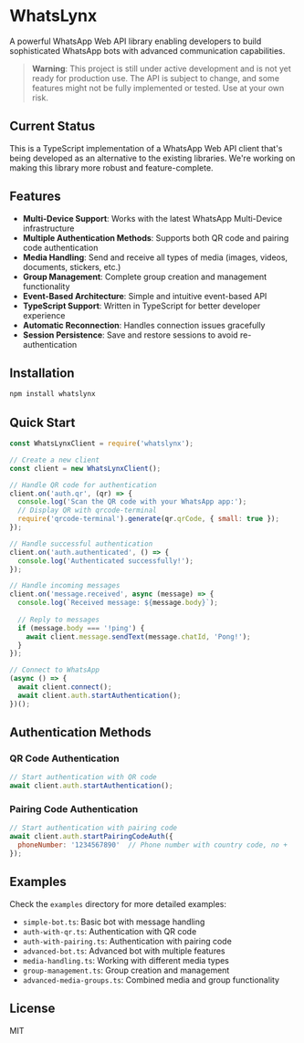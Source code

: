 # WhatsLynx

A powerful WhatsApp Web API library enabling developers to build sophisticated WhatsApp bots with advanced communication capabilities.

> **Warning**: This project is still under active development and is not yet ready for production use. The API is subject to change, and some features might not be fully implemented or tested. Use at your own risk.

## Current Status

This is a TypeScript implementation of a WhatsApp Web API client that's being developed as an alternative to the existing libraries. We're working on making this library more robust and feature-complete.

## Features

- **Multi-Device Support**: Works with the latest WhatsApp Multi-Device infrastructure
- **Multiple Authentication Methods**: Supports both QR code and pairing code authentication
- **Media Handling**: Send and receive all types of media (images, videos, documents, stickers, etc.)
- **Group Management**: Complete group creation and management functionality
- **Event-Based Architecture**: Simple and intuitive event-based API
- **TypeScript Support**: Written in TypeScript for better developer experience
- **Automatic Reconnection**: Handles connection issues gracefully
- **Session Persistence**: Save and restore sessions to avoid re-authentication

## Installation

```bash
npm install whatslynx
```

## Quick Start

```javascript
const WhatsLynxClient = require('whatslynx');

// Create a new client
const client = new WhatsLynxClient();

// Handle QR code for authentication
client.on('auth.qr', (qr) => {
  console.log('Scan the QR code with your WhatsApp app:');
  // Display QR with qrcode-terminal
  require('qrcode-terminal').generate(qr.qrCode, { small: true });
});

// Handle successful authentication
client.on('auth.authenticated', () => {
  console.log('Authenticated successfully!');
});

// Handle incoming messages
client.on('message.received', async (message) => {
  console.log(`Received message: ${message.body}`);
  
  // Reply to messages
  if (message.body === '!ping') {
    await client.message.sendText(message.chatId, 'Pong!');
  }
});

// Connect to WhatsApp
(async () => {
  await client.connect();
  await client.auth.startAuthentication();
})();
```

## Authentication Methods

### QR Code Authentication

```javascript
// Start authentication with QR code
await client.auth.startAuthentication();
```

### Pairing Code Authentication

```javascript
// Start authentication with pairing code
await client.auth.startPairingCodeAuth({
  phoneNumber: '1234567890'  // Phone number with country code, no +
});
```

## Examples

Check the `examples` directory for more detailed examples:

- `simple-bot.ts`: Basic bot with message handling
- `auth-with-qr.ts`: Authentication with QR code
- `auth-with-pairing.ts`: Authentication with pairing code
- `advanced-bot.ts`: Advanced bot with multiple features
- `media-handling.ts`: Working with different media types
- `group-management.ts`: Group creation and management
- `advanced-media-groups.ts`: Combined media and group functionality

## License

MIT